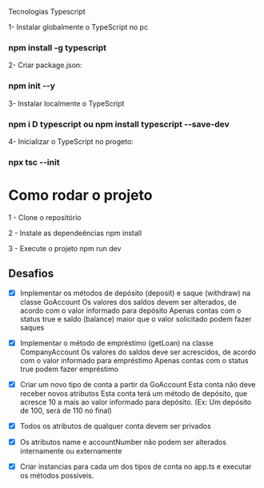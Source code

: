 Tecnologias
Typescript

1- Instalar globalmente o TypeScript no pc
### npm install -g typescript

2- Criar package.json: 
### npm init --y

3- Instalar localmente o TypeScript 
### npm i D typescript ou npm install typescript --save-dev

4- Inicializar o TypeScript no progeto:
### npx tsc --init


# Como rodar o projeto
1 - Clone o repositório

2 - Instale as dependeências
   npm install

3 - Execute o projeto
npm run dev

## Desafios
-[x] Implementar os métodos de depósito (deposit) e saque (withdraw) na classe GoAccount
Os valores dos saldos devem ser alterados, de acordo com o valor informado para depósito
Apenas contas com o status true e saldo (balance) maior que o valor solicitado podem fazer saques

-[x] Implementar o método de empréstimo (getLoan) na classe CompanyAccount
Os valores do saldos deve ser acrescidos, de acordo com o valor informado para empréstimo
Apenas contas com o status true podem fazer empréstimo

-[x] Criar um novo tipo de conta a partir da GoAccount Esta conta não deve receber novos atributos
Esta conta terá um método de depósito, que acresce 10 a mais ao valor informado para depósito. (Ex: Um depósito de 100, será de 110 no final)

-[x] Todos os atributos de qualquer conta devem ser privados

-[x] Os atributos name e accountNumber não podem ser alterados internamente ou externamente

-[x] Criar instancias para cada um dos tipos de conta no app.ts e executar os métodos possíveis.
